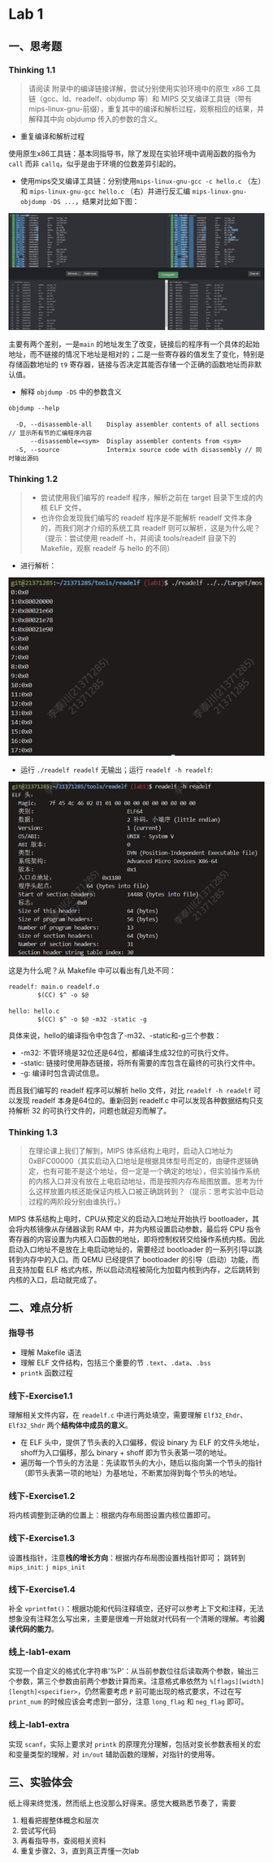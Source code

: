 # Lab 1

## 一、思考题

### Thinking 1.1

> 请阅读 附录中的编译链接详解，尝试分别使用实验环境中的原生 x86 工具链（gcc、ld、readelf、objdump 等）和 MIPS 交叉编译工具链（带有 mips-linux-gnu-前缀），重复其中的编译和解析过程，观察相应的结果，并解释其中向 objdump 传入的参数的含义。

- 重复编译和解析过程

使用原生x86工具链：基本同指导书，除了发现在实验环境中调用函数的指令为 `call` 而非 `callq`，似乎是由于环境的位数差异引起的。

- 使用mips交叉编译工具链：分别使用`mips-linux-gnu-gcc -c hello.c` （左）和 `mips-linux-gnu-gcc hello.c` （右）并进行反汇编 `mips-linux-gnu-objdump -DS ...`，结果对比如下图：

<div align=center>
<img src="/images/posts/OS/lab1/t1.1.png"/>
</div>

主要有两个差别，一是`main` 的地址发生了改变，链接后的程序有一个具体的起始地址，而不链接的情况下地址是相对的；二是一些寄存器的值发生了变化，特别是存储函数地址的 `t9` 寄存器，链接与否决定其能否存储一个正确的函数地址而非默认值。

- 解释 `objdump -DS` 中的参数含义

```
objdump --help

  -D, --disassemble-all    Display assembler contents of all sections // 显示所有节的汇编程序内容
      --disassemble=<sym>  Display assembler contents from <sym>
  -S, --source             Intermix source code with disassembly // 同时输出源码
```

### Thinking 1.2

> - 尝试使用我们编写的 readelf 程序，解析之前在 target 目录下生成的内核 ELF 文件。
> - 也许你会发现我们编写的 readelf 程序是不能解析 readelf 文件本身的，而我们刚才介绍的系统工具 readelf 则可以解析，这是为什么呢？（提示：尝试使用 readelf -h，并阅读 tools/readelf 目录下的 Makefile，观察 readelf 与 hello 的不同）

- 进行解析：

<div align=center>
<img src="/images/posts/OS/lab1/t1.2-read.png"/>
</div>

- 运行 `./readelf readelf` 无输出；运行 `readelf -h readelf`:

<div align=center>
<img src="/images/posts/OS/lab1/t1.2-self.png"/>
</div>

这是为什么呢？从 Makefile 中可以看出有几处不同：

```
readelf: main.o readelf.o
        $(CC) $^ -o $@

hello: hello.c
        $(CC) $^ -o $@ -m32 -static -g
```

具体来说，hello的编译指令中包含了-m32、-static和-g三个参数：

- -m32: 不管环境是32位还是64位，都编译生成32位的可执行文件。
- -static: 链接时使用静态链接，将所有需要的库包含在最终的可执行文件中。
- -g: 编译时包含调试信息。

而且我们编写的 readelf 程序可以解析 hello 文件，对比 `readelf -h readelf` 可以发现 readelf 本身是64位的。重新回到 readelf.c 中可以发现各种数据结构只支持解析 32 的可执行文件的，问题也就迎刃而解了。

### Thinking 1.3

> 在理论课上我们了解到，MIPS 体系结构上电时，启动入口地址为 0xBFC00000（其实启动入口地址是根据具体型号而定的，由硬件逻辑确定，也有可能不是这个地址，但一定是一个确定的地址），但实验操作系统的内核入口并没有放在上电启动地址，而是按照内存布局图放置。思考为什么这样放置内核还能保证内核入口被正确跳转到？（提示：思考实验中启动过程的两阶段分别由谁执行。） 

MIPS 体系结构上电时，CPU从预定义的启动入口地址开始执行 bootloader，其会将内核镜像从存储器读到 RAM 中，并为内核设置启动参数，最后将 CPU 指令寄存器的内容设置为内核入口函数的地址，即将控制权转交给操作系统内核。因此启动入口地址不是放在上电启动地址的，需要经过 bootloader 的一系列引导以跳转到内存中的入口。而 QEMU 已经提供了 bootloader 的引导（启动）功能，而且支持加载 ELF 格式内核，所以启动流程被简化为加载内核到内存，之后跳转到内核的入口，启动就完成了。

## 二、难点分析

### 指导书

- 理解 Makefile 语法
- 理解 ELF 文件结构，包括三个重要的节 `.text`、`.data`、`.bss`
- `printk` 函数过程

### 线下-Exercise1.1

理解相关文件内容，在 `readelf.c` 中进行两处填空，需要理解 `Elf32_Ehdr`、`Elf32_Shdr` 两个**结构体中成员的意义**。

- 在 ELF 头中，提供了节头表的入口偏移，假设 binary 为 ELF 的文件头地址，shoff为入口偏移，那么 binary + shoff 即为节头表第一项的地址。
- 遍历每一个节头的方法是：先读取节头的大小，随后以指向第一个节头的指针（即节头表第一项的地址）为基地址，不断累加得到每个节头的地址。

### 线下-Exercise1.2

将内核调整到正确的位置上：根据内存布局图设置内核位置即可。

### 线下-Exercise1.3

设置栈指针，注意**栈的增长方向**：根据内存布局图设置栈指针即可；
跳转到 `mips_init`: `j mips_init`

### 线下-Exercise1.4

补全 `vprintfmt()`：根据功能和代码注释填空，还好可以参考上下文和注释，无法想象没有注释怎么写出来，主要是很难一开始就对代码有一个清晰的理解。考验**阅读代码的能力**。

### 线上-lab1-exam

实现一个自定义的格式化字符串'%P'：从当前参数位往后读取两个参数，输出三个参数，第三个参数由前两个参数计算而来。注意格式串依然为 `%[flags][width][length]<specifier>`，仍然需要考虑 `P` 前可能出现的格式要求，不过在写 `print_num` 的时候应该会考虑到一部分，注意 `long_flag` 和 `neg_flag` 即可。

### 线上-lab1-extra

实现 `scanf`，实际上要求对 `printk` 的原理充分理解，包括对变长参数表相关的宏和变量类型的理解，对 `in/out` 辅助函数的理解，对指针的使用等。

## 三、实验体会

纸上得来终觉浅，然而纸上也没那么好得来。感觉大概熟悉节奏了，需要

1. 粗看把握整体概念和层次
2. 尝试写代码
3. 再看指导书，查阅相关资料
4. 重复步骤2、3，直到真正弄懂一次lab